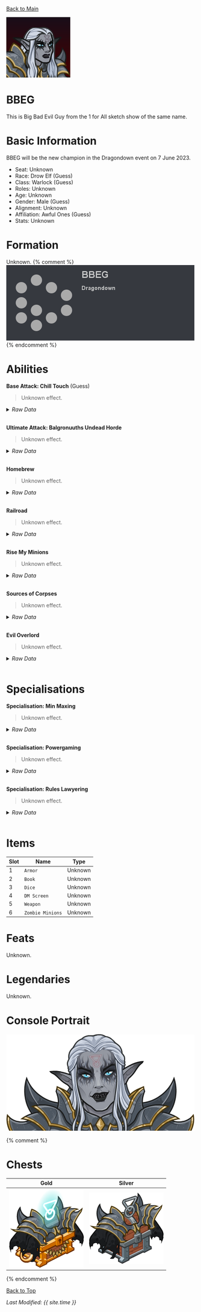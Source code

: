 [Back to Main](index.md)

![PC Portrait](images/bbeg_portrait.png)

# BBEG

This is Big Bad Evil Guy from the 1 for All sketch show of the same name.

# Basic Information

BBEG will be the new champion in the Dragondown event on 7 June 2023.

* Seat: Unknown
* Race: Drow Elf (Guess)
* Class: Warlock (Guess)
* Roles: Unknown
* Age: Unknown
* Gender: Male (Guess)
* Alignment: Unknown
* Affiliation: Awful Ones (Guess)
* Stats: Unknown

# Formation

Unknown.
{% comment %}
![Formation Layout](images/bbeg_formation.png)
{% endcomment %}

# Abilities

**Base Attack: Chill Touch** (Guess)
> Unknown effect.
<details><summary><em>Raw Data</em></summary>
<p>
<pre>
{
    "p": 0,
    "v": 2,
    "id": 19596,
    "export_params": {"uses": ["effect"]},
    "type": 1,
    "graphic": "Effects/Effect_ChillTouch_BBEG",
    "fs": 0
}
</pre>
</p>
</details>
<br />

**Ultimate Attack: Balgronuuths Undead Horde**
> Unknown effect.
<details><summary><em>Raw Data</em></summary>
<p>
<pre>
{
    "p": 0,
    "v": 2,
    "id": 19515,
    "export_params": {"uses": ["icon"]},
    "type": 1,
    "graphic": "Icons/Events/2018 Dragondown/Dragondown_Y6/Icon_Ultimate_BBEGBalgronuuthsUndeadHorde",
    "fs": 0
}
</pre>
</p>
</details>
<br />

**Homebrew**
> Unknown effect.
<details><summary><em>Raw Data</em></summary>
<p>
<pre>
{
    "p": 0,
    "v": 2,
    "id": 19503,
    "export_params": {"uses": ["icon"]},
    "type": 1,
    "graphic": "Icons/Events/2018 Dragondown/Dragondown_Y6/Icon_FormationLarge_BBEGHomebrew",
    "fs": 0
}
</pre>
</p>
</details>
<br />

**Railroad**
> Unknown effect.
<details><summary><em>Raw Data</em></summary>
<p>
<pre>
{
    "p": 0,
    "v": 2,
    "id": 19504,
    "export_params": {"uses": ["icon"]},
    "type": 1,
    "graphic": "Icons/Events/2018 Dragondown/Dragondown_Y6/Icon_FormationLarge_BBEGRailroad",
    "fs": 0
}
</pre>
</p>
</details>
<br />

**Rise My Minions**
> Unknown effect.
<details><summary><em>Raw Data</em></summary>
<p>
<pre>
{
    "p": 0,
    "v": 2,
    "id": 19505,
    "export_params": {"uses": ["icon"]},
    "type": 1,
    "graphic": "Icons/Events/2018 Dragondown/Dragondown_Y6/Icon_FormationLarge_BBEGRiseMyMinions",
    "fs": 0
}
</pre>
</p>
</details>
<br />

**Sources of Corpses**
> Unknown effect.
<details><summary><em>Raw Data</em></summary>
<p>
<pre>
{
    "p": 0,
    "v": 2,
    "id": 19506,
    "export_params": {"uses": ["icon"]},
    "type": 1,
    "graphic": "Icons/Events/2018 Dragondown/Dragondown_Y6/Icon_FormationLarge_BBEGSourcesofCorpses",
    "fs": 0
}
</pre>
</p>
</details>
<br />

**Evil Overlord**
> Unknown effect.
<details><summary><em>Raw Data</em></summary>
<p>
<pre>
{
    "p": 0,
    "v": 2,
    "id": 19507,
    "export_params": {"uses": ["icon"]},
    "type": 1,
    "graphic": "Icons/Events/2018 Dragondown/Dragondown_Y6/Icon_Formation_BBEGEvilOverlord",
    "fs": 0
}
</pre>
</p>
</details>
<br />

# Specialisations

**Specialisation: Min Maxing**
> Unknown effect.
<details><summary><em>Raw Data</em></summary>
<p>
<pre>
{
    "p": 0,
    "v": 2,
    "id": 19512,
    "export_params": {"uses": ["icon"]},
    "type": 1,
    "graphic": "Icons/Events/2018 Dragondown/Dragondown_Y6/Icon_Specialization_BBEGMinMaxing",
    "fs": 0
}
</pre>
</p>
</details>
<br />

**Specialisation: Powergaming**
> Unknown effect.
<details><summary><em>Raw Data</em></summary>
<p>
<pre>
{
    "p": 0,
    "v": 2,
    "id": 19513,
    "export_params": {"uses": ["icon"]},
    "type": 1,
    "graphic": "Icons/Events/2018 Dragondown/Dragondown_Y6/Icon_Specialization_BBEGPowergaming",
    "fs": 0
}
</pre>
</p>
</details>
<br />

**Specialisation: Rules Lawyering**
> Unknown effect.
<details><summary><em>Raw Data</em></summary>
<p>
<pre>
{
    "p": 0,
    "v": 2,
    "id": 19514,
    "export_params": {"uses": ["icon"]},
    "type": 1,
    "graphic": "Icons/Events/2018 Dragondown/Dragondown_Y6/Icon_Specialization_BBEGRulesLawyering",
    "fs": 0
}
</pre>
</p>
</details>
<br />

# Items

| Slot | Name | Type |
|---|---|---|
| 1 | `Armor` | Unknown |
| 2 | `Book` | Unknown |
| 3 | `Dice` | Unknown |
| 4 | `DM Screen` | Unknown |
| 5 | `Weapon` | Unknown |
| 6 | `Zombie Minions` | Unknown |

# Feats

Unknown.

# Legendaries

Unknown.

# Console Portrait

![Console Portrait](images/bbeg_console.png)

{% comment %}
# Chests

| Gold | Silver |
|---|---|
| ![Gold Chest](images/bbeg_chest_gold.png) | ![Silver Chest](images/bbeg_chest_silver.png) |
{% endcomment %}

[Back to Top](#top)

*Last Modified: {{ site.time }}*
